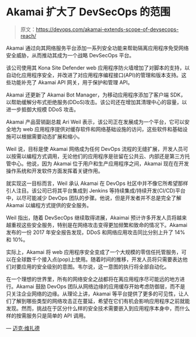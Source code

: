 # Akamai 扩大了 DevSecOps 的范围

> 原文：<https://devops.com/akamai-extends-scope-of-devsecops-reach/>

Akamai 通过向其网络服务平台添加一系列安全功能来帮助隔离应用程序免受网络安全威胁，从而推动其成为一个战略 DevSecOps 平台。

该公司使用其 Kona Site Defender web 应用程序防火墙增加了对脚本的支持，以自动化应用程序安全，并改进了对应用程序编程接口(API)的管理和版本支持。这些功能补充了 Akamai API 网关，用于保护和管理 API。

Akamai 还更新了 Akamai Bot Manager，为移动应用程序添加了客户端 SDK，以帮助缓解分布式拒绝服务(DDoS)攻击。该公司还在增加其清理中心的容量，以进一步抵御大规模 DDoS 攻击。

Akamai 产品营销副总裁 Ari Weil 表示，该公司正在发展成为一个平台，它可以安全地为 web 应用程序提供对缓存软件和网络基础设施的访问，这些软件和基础设施可以根据需要动态扩展和缩小。

Weil 说，目标是使 Akamai 网络成为任何 DevOps 流程的无缝扩展，开发人员可以按需以编程方式调用，无论他们的应用程序是驻留在公共云、内部还是第三方托管中心。他说，因为 Akamai 位于用户和生产应用程序之间，Akamai 现在在开发操作系统和开发软件方面发挥着关键作用。

就实现这一目标而言，Weil 承认 Akamai 在 DevOps 社区中并不像它所希望那样引人注目。该公司已将其平台集成到 Jenkins 等持续集成/持续开发(CI/CD)平台中，以尽可能减少 DevOps 团队的步骤。他说，但是开发者并不总是完全了解 Akamai 以编程方式提供的安全服务。

Weil 指出，随着 DevSecOps 继续取得进展，Akaimai 预计许多开发人员将越来越重视这些安全服务，特别是在网络攻击变得更加频繁和致命的情况下。Akamai 发布的一份 2017 年安全报告发现，DDoS 和网络应用攻击同比分别上升了 14%和 10%。

实际上，Akamai 将 web 应用程序安全变成了一个大规模的零信任托管服务，可以在全球数千个接入点(pop)上使用。随着时间的推移，开发人员将只需要表达他们对要应用的安全级别的意图。韦尔说，这一意图的执行将全部自动化。

在一个理想的世界里，所有的网络安全之战都将在离应用程序尽可能远的地方进行。Akamai 鼓励 DevOps 团队从网络边缘的应用缓存开始考虑防御层，而不是只关注企业网络的边缘。从理论上讲，Akamai 等平台提供了更多的可见性，让人们了解到哪些类型的网络攻击正在蔓延，希望在它们有机会影响应用程序之前就能发现。然而，挑战在于区分什么样的安全技术需要嵌入到应用程序本身中，而什么样的按需服务只是简单的 API 调用。

— [迈克·维扎德](https://devops.com/author/mike-vizard/)